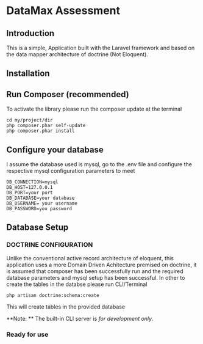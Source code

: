 DataMax Assessment
=======================

Introduction
------------
This is a simple, Application built with the Laravel framework and based on the data mapper architecture of doctrine (Not Eloquent). 

Installation
------------

Run Composer (recommended)
----------------------------
To activate the library please run the composer update at the terminal 


    cd my/project/dir
    php composer.phar self-update
    php composer.phar install



Configure your database
--------------------
I assume the database used is mysql, go to the .env file and configure the respective mysql configuration parameters to meet 

    
    DB_CONNECTION=mysql
    DB_HOST=127.0.0.1
    DB_PORT=your port
    DB_DATABASE=your database
    DB_USERNAME= your username
    DB_PASSWORD=you password

Database Setup
----------------

### DOCTRINE CONFIGURATION 

Unlike the conventional active record  architecture of eloquent, this application uses a more Domain Driven Achitecture premised on doctrine, it is assumed that composer has been successfully run and the required database parameters and mysql setup has been successful. In other to create the tables in the databse please run CLI/Terminal

    php artisan doctrine:schema:create

This will create tables in the provided database

**Note: ** The built-in CLI server is *for development only*.

### Ready for use 


